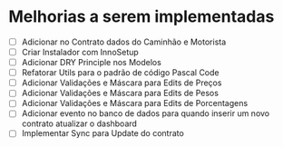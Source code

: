 # Melhorias a serem implementadas

- [ ] Adicionar no Contrato dados do Caminhão e Motorista
- [ ] Criar Instalador com InnoSetup
- [ ] Adicionar DRY Principle nos Modelos
- [ ] Refatorar Utils para o padrão de código Pascal Code
- [ ] Adicionar Validações e Máscara para Edits de Preços
- [ ] Adicionar Validações e Máscara para Edits de Pesos
- [ ] Adicionar Validações e Máscara para Edits de Porcentagens
- [ ] Adicionar evento no banco de dados para quando inserir um novo contrato atualizar o dashboard
- [ ] Implementar Sync para Update do contrato